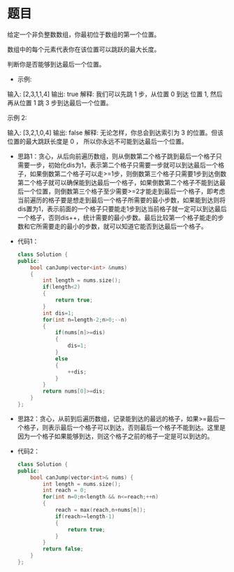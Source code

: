 # 题目
给定一个非负整数数组，你最初位于数组的第一个位置。

数组中的每个元素代表你在该位置可以跳跃的最大长度。

判断你是否能够到达最后一个位置。

* 示例:

输入: [2,3,1,1,4]
输出: true
解释: 我们可以先跳 1 步，从位置 0 到达 位置 1, 然后再从位置 1 跳 3 步到达最后一个位置。

示例 2:

输入: [3,2,1,0,4]
输出: false
解释: 无论怎样，你总会到达索引为 3 的位置。但该位置的最大跳跃长度是 0 ， 所以你永远不可能到达最后一个位置。

* 思路1：贪心，从后向前遍历数组，则从倒数第二个格子跳到最后一个格子只需要一步，初始化dis为1，表示第二个格子只需要一步就可以到达最后一个格子，如果倒数第二个格子可以走>=1步，则倒数第三个格子只需要1步到达倒数第二个格子就可以确保能到达最后一个格子，如果倒数第二个格子不能到达最后一个位置，则倒数第三个格子至少需要>=2才能走到最后一个格子，即考虑当前遍历的格子要是想走到最后一个格子所需要的最小步数，如果能到达则将dis置为1，表示前面的一个格子只要能走1步到达当前格子就一定可以到达最后一个格子，否则dis++，统计需要的最小步数。最后比较第一个格子能走的步数和它所需要走的最小的步数，就可以知道它能否到达最后一个格子。

* 代码1：
    ```C++
    class Solution {
    public:
        bool canJump(vector<int> &nums)
        {
            int length = nums.size();
            if(length<2)
            {
                return true;
            }
            int dis=1;
            for(int n=length-2;n>0;--n)
            {
                if(nums[n]>=dis)
                {
                    dis=1;
                }
                else
                {
                    ++dis;
                }
            }
            return nums[0]>=dis;
        }
    };
    ```

* 思路2：贪心，从前到后遍历数组，记录能到达的最远的格子，如果>=最后一个格子，则表示最后一个格子可以到达，否则最后一个格子不能到达。这里是因为一个格子如果能够到达，则这个格子之前的格子一定是可以到达的。
* 代码2：
    ```C++
    class Solution {
    public:
        bool canJump(vector<int>& nums) {
            int length = nums.size();
            int reach = 0;
            for(int n=0;n<length && n<=reach;++n)
            {
                reach = max(reach,n+nums[n]);
                if(reach>=length-1)
                {
                    return true;
                }
            }
            return false;
        }
    };
    ```